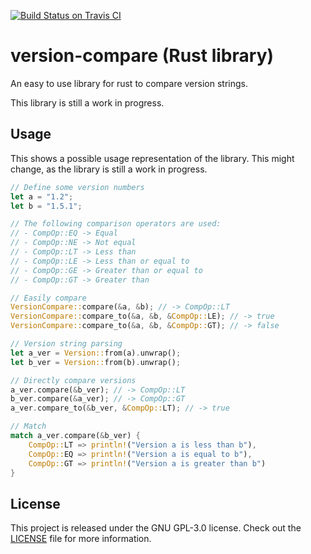 [![Build Status on Travis CI](https://travis-ci.org/timvisee/version-compare.svg?branch=master)](https://travis-ci.org/timvisee/version-compare)

# version-compare (Rust library)
An easy to use library for rust to compare version strings.

This library is still a work in progress.

## Usage
This shows a possible usage representation of the library. This might change, as the library is still a work in progress.

```Rust
// Define some version numbers
let a = "1.2";
let b = "1.5.1";

// The following comparison operators are used:
// - CompOp::EQ -> Equal
// - CompOp::NE -> Not equal
// - CompOp::LT -> Less than
// - CompOp::LE -> Less than or equal to
// - CompOp::GE -> Greater than or equal to
// - CompOp::GT -> Greater than

// Easily compare
VersionCompare::compare(&a, &b); // -> CompOp::LT
VersionCompare::compare_to(&a, &b, &CompOp::LE); // -> true
VersionCompare::compare_to(&a, &b, &CompOp::GT); // -> false

// Version string parsing
let a_ver = Version::from(a).unwrap();
let b_ver = Version::from(b).unwrap();

// Directly compare versions
a_ver.compare(&b_ver); // -> CompOp::LT
b_ver.compare(&a_ver); // -> CompOp::GT
a_ver.compare_to(&b_ver, &CompOp::LT); // -> true

// Match
match a_ver.compare(&b_ver) {
    CompOp::LT => println!("Version a is less than b"),
    CompOp::EQ => println!("Version a is equal to b"),
    CompOp::GT => println!("Version a is greater than b")
}
```

## License
This project is released under the GNU GPL-3.0 license. Check out the [LICENSE](LICENSE) file for more information.